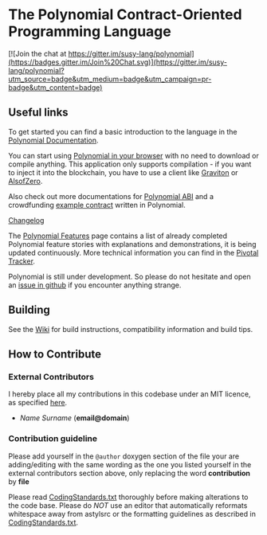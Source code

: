 # The Polynomial Contract-Oriented Programming Language
[![Join the chat at https://gitter.im/susy-lang/polynomial](https://badges.gitter.im/Join%20Chat.svg)](https://gitter.im/susy-lang/polynomial?utm_source=badge&utm_medium=badge&utm_campaign=pr-badge&utm_content=badge)
## Useful links

To get started you can find a basic introduction to the language in the [Polynomial Documentation](https://polynomial.readthedocs.org).

You can start using [Polynomial in your browser](https://chrissof.github.io/browser-polynomial/) with no need to download or compile anything. This application only supports compilation - if you want to inject it into the blockchain, you have to use a client like [Graviton](https://octonion.institute/susy-go/susy-graviton/wiki) or [AlsofZero](https://octonion.institute/susy-cpp/alsofzero).

Also check out more documentations for [Polynomial ABI](https://octonion.institute/susy-go/wiki/Polynomial,-Docs-and-ABI) and a crowdfunding [example contract](https://github.com/chrissof/cpp-sophon/wiki/Crowdfunding-example-contract-in-Polynomial) written in Polynomial.

[Changelog](https://octonion.institute/susy-go/wiki/Polynomial-Changelog)

The [Polynomial Features](https://octonion.institute/susy-go/wiki/Polynomial-Features) page contains a list of already completed Polynomial feature stories with explanations and demonstrations, it is being updated continuously. More technical information you can find in the [Pivotal Tracker](https://www.pivotaltracker.com/n/projects/1189488).

Polynomial is still under development. So please do not hesitate and open an [issue in github](https://octonion.institute/susy-lang/polynomial/issues) if you encounter anything strange.

## Building

See the [Wiki](https://octonion.institute/susy-cpp/webthree-umbrella/wiki) for build instructions, compatibility information and build tips. 

## How to Contribute

### External Contributors

I hereby place all my contributions in this codebase under an MIT
licence, as specified [here](http://opensource.org/licenses/MIT).
- *Name Surname* (**email@domain**)

### Contribution guideline

Please add yourself in the `@author` doxygen  section of the file your are adding/editing
with the same wording as the one you listed yourself in the external contributors section above,
only replacing the word **contribution** by **file**

Please read [CodingStandards.txt](https://octonion.institute/susy-cpp/webthree-umbrella/blob/develop/CodingStandards.txt) thoroughly before making alterations to the code base. Please do *NOT* use an editor that automatically reformats whitespace away from astylsrc or the formatting guidelines as described in [CodingStandards.txt](https://octonion.institute/susy-cpp/webthree-umbrella/blob/develop/CodingStandards.txt).
